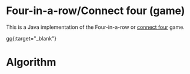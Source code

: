 # Four-in-a-row/Connect four (game)

This is a Java implementation of the Four-in-a-row or [connect four](https://en.wikipedia.org/wiki/Connect_Four) game.

[go](http://stackoverflow.com){:target="_blank"}

# Algorithm
